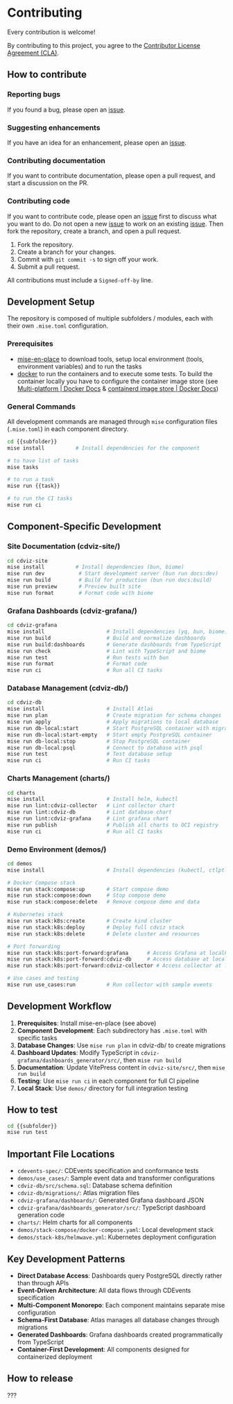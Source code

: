 # Contributing

Every contribution is welcome!

By contributing to this project, you agree to the [Contributor License Agreement (CLA)](https://gist.github.com/davidB/a9aa6c67ab86229f3988b86376ebb905).

## How to contribute

### Reporting bugs

If you found a bug, please open an [issue].

### Suggesting enhancements

If you have an idea for an enhancement, please open an [issue].

### Contributing documentation

If you want to contribute documentation, please open a pull request, and start a discussion on the PR.

### Contributing code

If you want to contribute code, please open an [issue] first to discuss what you want to do. Do not open a new [issue] to work on an existing [issue]. Then fork the repository, create a branch, and open a pull request.

1. Fork the repository.
2. Create a branch for your changes.
3. Commit with `git commit -s` to sign off your work.
4. Submit a pull request.

All contributions must include a `Signed-off-by` line.

## Development Setup

The repository is composed of multiple subfolders / modules, each with their own `.mise.toml` configuration.

### Prerequisites

- [mise-en-place](https://mise.jdx.dev/) to download tools, setup local environment (tools, environment variables) and to run the tasks
- [docker](https://docs.docker.com/get-started/) to run the containers and to execute some tests.
  To build the container locally you have to configure the container image store
  (see [Multi-platform | Docker Docs](https://docs.docker.com/build/building/multi-platform/#prerequisites)
  & [containerd image store | Docker Docs](https://docs.docker.com/engine/storage/containerd/))

### General Commands

All development commands are managed through `mise` configuration files (`.mise.toml`) in each component directory.

```bash
cd {{subfolder}}
mise install          # Install dependencies for the component

# to have list of tasks
mise tasks

# to run a task
mise run {{task}}

# to run the CI tasks
mise run ci
```

## Component-Specific Development

### Site Documentation (cdviz-site/)

```bash
cd cdviz-site
mise install          # Install dependencies (bun, biome)
mise run dev           # Start development server (bun run docs:dev)
mise run build         # Build for production (bun run docs:build)
mise run preview       # Preview built site
mise run format        # Format code with biome
```

### Grafana Dashboards (cdviz-grafana/)

```bash
cd cdviz-grafana
mise install                    # Install dependencies (yq, bun, biome)
mise run build                  # Build and normalize dashboards
mise run build:dashboards       # Generate dashboards from TypeScript
mise run check                  # Lint with TypeScript and biome
mise run test                   # Run tests with bun
mise run format                 # Format code
mise run ci                     # Run all CI tasks
```

### Database Management (cdviz-db/)

```bash
cd cdviz-db
mise install                    # Install Atlas
mise run plan                   # Create migration for schema changes
mise run apply                  # Apply migrations to local database
mise run db-local:start         # Start PostgreSQL container with migrations
mise run db-local:start-empty   # Start empty PostgreSQL container
mise run db-local:stop          # Stop PostgreSQL container
mise run db-local:psql          # Connect to database with psql
mise run test                   # Test database setup
mise run ci                     # Run CI tasks
```

### Charts Management (charts/)

```bash
cd charts
mise install                    # Install helm, kubectl
mise run lint:cdviz-collector   # Lint collector chart
mise run lint:cdviz-db          # Lint database chart
mise run lint:cdviz-grafana     # Lint grafana chart
mise run publish                # Publish all charts to OCI registry
mise run ci                     # Run all CI tasks
```

### Demo Environment (demos/)

```bash
cd demos
mise install                    # Install dependencies (kubectl, ctlptl, kind, helmwave)

# Docker Compose stack
mise run stack:compose:up       # Start compose demo
mise run stack:compose:down     # Stop compose demo
mise run stack:compose:delete   # Remove compose demo and data

# Kubernetes stack
mise run stack:k8s:create       # Create kind cluster
mise run stack:k8s:deploy       # Deploy full cdviz stack
mise run stack:k8s:delete       # Delete cluster and resources

# Port forwarding
mise run stack:k8s:port-forward:grafana      # Access Grafana at localhost:3000
mise run stack:k8s:port-forward:cdviz-db     # Access database at localhost:5432
mise run stack:k8s:port-forward:cdviz-collector # Access collector at localhost:8080

# Use cases and testing
mise run use_cases:run          # Run collector with sample events
```

## Development Workflow

1. **Prerequisites**: Install mise-en-place (see above)
2. **Component Development**: Each subdirectory has `.mise.toml` with specific tasks
3. **Database Changes**: Use `mise run plan` in cdviz-db/ to create migrations
4. **Dashboard Updates**: Modify TypeScript in `cdviz-grafana/dashboards_generator/src/`, then `mise run build`
5. **Documentation**: Update VitePress content in `cdviz-site/src/`, then `mise run build`
6. **Testing**: Use `mise run ci` in each component for full CI pipeline
7. **Local Stack**: Use `demos/` directory for full integration testing

## How to test

```bash
cd {{subfolder}}
mise run test
```

## Important File Locations

- `cdevents-spec/`: CDEvents specification and conformance tests
- `demos/use_cases/`: Sample event data and transformer configurations
- `cdviz-db/src/schema.sql`: Database schema definition
- `cdviz-db/migrations/`: Atlas migration files
- `cdviz-grafana/dashboards/`: Generated Grafana dashboard JSON
- `cdviz-grafana/dashboards_generator/src/`: TypeScript dashboard generation code
- `charts/`: Helm charts for all components
- `demos/stack-compose/docker-compose.yaml`: Local development stack
- `demos/stack-k8s/helmwave.yml`: Kubernetes deployment configuration

## Key Development Patterns

- **Direct Database Access**: Dashboards query PostgreSQL directly rather than through APIs
- **Event-Driven Architecture**: All data flows through CDEvents specification
- **Multi-Component Monorepo**: Each component maintains separate mise configuration
- **Schema-First Database**: Atlas manages all database changes through migrations
- **Generated Dashboards**: Grafana dashboards created programmatically from TypeScript
- **Container-First Development**: All components designed for containerized deployment

## How to release

???

[issue]: https://github.com/cdviz-dev/issues "CDviz issues"
